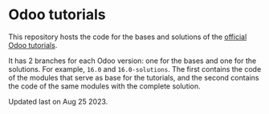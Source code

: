# Odoo tutorials

This repository hosts the code for the bases and solutions of the
[official Odoo tutorials](https://www.odoo.com/documentation/16.0/developer/howtos.html).

It has 2 branches for each Odoo version: one for the bases and one for
the solutions. For example, `16.0` and `16.0-solutions`. The first
contains the code of the modules that serve as base for the tutorials,
and the second contains the code of the same modules with the complete
solution.

Updated last on Aug 25 2023.
